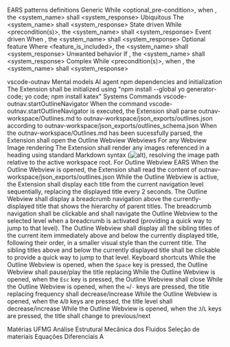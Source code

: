 EARS patterns definitions
    Generic
        While <optional_pre-condition>, when <trigger>, the <system_name> shall <system_response>
    Ubiquitous
        The <system_name> shall <system_response>
    State driven
        While <precondition(s)>, the <system_name> shall <system_response>
    Event driven
        When <trigger>, the <system_name> shall <system_response>
    Optional feature
        Where <feature_is_included>, the <system_name> shall <system_response>
    Unwanted behavior
        If <trigger>, the <system_name> shall <system_response>
    Complex
        While <precondition(s)>, when <trigger>, the <system_name> shall <system_response>

vscode-outnav
    Mental models
        AI agent
            npm dependencies and initialization
                The Extension shall be initialized using "npm install --global yo generator-code; yo code; npm install katex"
            Systems
                Commands
                    vscode-outnav.startOutlineNavigator
                        When the command vscode-outnav.startOutlineNavigator is executed, the Extension shall parse outnav-workspace/Outlines.md to outnav-workspace/json_exports/outlines.json according to outnav-workspace/json_exports/outlines_schema.json
                        When the outnav-workspace/Outlines.md has been sucessfully parsed, the Extension shall open the Outline Webview
                Webviews
                    For any Webview
                        Image rendering
                             The Extension shall render any images referenced in a heading using standard Markdown syntax (![alt](src)), resolving the image path relative to the active workspace root.
                    For Outline Webview
                        EARS
                            When the Outline Webview is opened, the Extension shall read the content of outnav-workspace/json_exports/outlines.json
                            While the Outline Webview is active, the Extension shall display each title from the current navigation level sequentially, replacing the displayed title every 2 seconds.
                            The Outline Webview shall display a breadcrumb navigation above the currently-displayed title that shows the hierarchy of parent titles.
                            The breadcrumb navigation shall be clickable and shall navigate the Outline Webview to the selected level when a breadcrumb is activated (providing a quick way to jump to that level).
                            The Outline Webview shall display all the sibling titles of the current item immediately above and below the currently displayed title, following their order, in a smaller visual style than the current title.
                            The sibling titles above and below the currently displayed title shall be clickable to provide a quick way to jump to that level.
                        Keyboard shortcuts
                            While the Outline Webview is opened, when the `Space` key is pressed, the Outline Webview shall pause/play the title replacing
                            While the Outline Webview is opened, when the `Esc` key is pressed, the Outline Webview shall close
                            While the Outline Webview is opened, when the `=`/`-` keys are pressed, the title replacing frequency shall decrease/increase
                            While the Outline Webview is opened, when the `A`/`D` keys are pressed, the title level shall decrease/increase
                            While the Outline Webview is opened, when the `J`/`L` keys are pressed, the title shall change to previous/next

Matérias UFMG
    Análise Estrutural
    Mecânica dos Fluidos
    Seleção de materiais
    Equações Diferenciais A
    